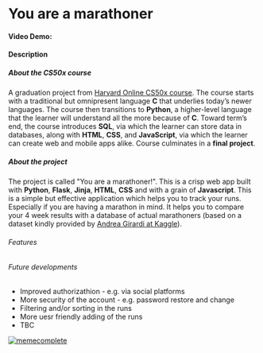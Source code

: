 # You are a marathoner
#### Video Demo:  <URL HERE>

#### Description  
##### About the CS50x course
  A graduation project from [Harvard Online CS50x course](https://cs50.harvard.edu/x/2023/). The course starts with a traditional but omnipresent language **C** that underlies today’s newer languages. The course then transitions to **Python**, a higher-level language that the learner will understand all the more because of **C**. Toward term’s end, the course introduces **SQL**, via which the learner can store data in databases, along with **HTML**, **CSS**, and **JavaScript**, via which the learner can create web and mobile apps alike. Course culminates in a **final project**.
  
##### About the project
  The project is called "You are a marathoner!". This is a crisp web app built with **Python**, **Flask**, **Jinja**, **HTML**, **CSS** and with a grain of **Javascript**. This is a simple but effective application which helps you to track your runs. Especially if you are having a marathon in mind. It helps you to compare your 4 week results with a database of actual marathoners (based on a dataset kindly provided by [Andrea Girardi at Kaggle](https://www.kaggle.com/datasets/girardi69/marathon-time-predictions)).

###### Features
  
###### Future developments
  * Improved authorizathion - e.g. via social platforms
  * More security of the account - e.g. password restore and change
  * Filtering and/or sorting in the runs
  * More uesr friendly adding of the runs
  * TBC
  
[![memecomplete](https://api.memegen.link/images/bihw/it_ain't_much/but_it_is_the_honest_final_work.jpg?token=g2pd8jp936gb8xraaswq)](https://memecomplete.com/share/images/bihw/it_ain't_much/but_it_is_the_honest_final_work.jpg?token=g2pd8jp936gb8xraaswq)
